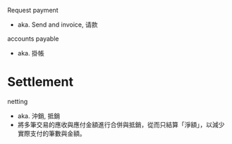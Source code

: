 Request payment
- aka. Send and invoice, 请款

accounts payable
- aka. 掛帳

# Settlement
netting
- aka. 沖銷, 抵銷
- 將多筆交易的應收與應付金額進行合併與抵銷，從而只結算「淨額」，以減少實際支付的筆數與金額。

